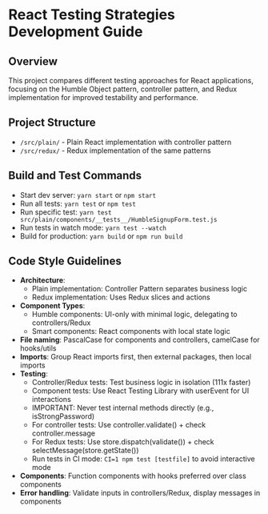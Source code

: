 # React Testing Strategies Development Guide

## Overview
This project compares different testing approaches for React applications, focusing on the Humble Object pattern, controller pattern, and Redux implementation for improved testability and performance.

## Project Structure
- `/src/plain/` - Plain React implementation with controller pattern
- `/src/redux/` - Redux implementation of the same patterns

## Build and Test Commands
- Start dev server: `yarn start` or `npm start`
- Run all tests: `yarn test` or `npm test`
- Run specific test: `yarn test src/plain/components/__tests__/HumbleSignupForm.test.js` 
- Run tests in watch mode: `yarn test --watch`
- Build for production: `yarn build` or `npm run build`

## Code Style Guidelines
- **Architecture**: 
  - Plain implementation: Controller Pattern separates business logic
  - Redux implementation: Uses Redux slices and actions
- **Component Types**:
  - Humble components: UI-only with minimal logic, delegating to controllers/Redux
  - Smart components: React components with local state logic
- **File naming**: PascalCase for components and controllers, camelCase for hooks/utils
- **Imports**: Group React imports first, then external packages, then local imports
- **Testing**: 
  - Controller/Redux tests: Test business logic in isolation (111x faster)
  - Component tests: Use React Testing Library with userEvent for UI interactions
  - IMPORTANT: Never test internal methods directly (e.g., isStrongPassword)
  - For controller tests: Use controller.validate() + check controller.message
  - For Redux tests: Use store.dispatch(validate()) + check selectMessage(store.getState())
  - Run tests in CI mode: `CI=1 npm test [testfile]` to avoid interactive mode
- **Components**: Function components with hooks preferred over class components
- **Error handling**: Validate inputs in controllers/Redux, display messages in components